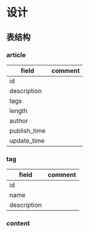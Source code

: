
# 设计

## 表结构

### article

| field        | comment |
|--------------|---------|
| id           |         |
| description  |         |
| tags         |         |
| length       |         |
| author       |         |
| publish_time |         |
| update_time  |         |


### tag

| field       | comment |
|-------------|---------|
| id          |         |
| name        |         |
| description |         |


### content

